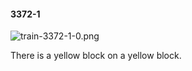 #### 3372-1
![train-3372-1-0.png](https://github.com/lil-lab/nlvr/raw/master/nlvr/train/images/36/train-3372-1-0.png "train-3372-1-0.png")

There is a yellow block on a yellow block.